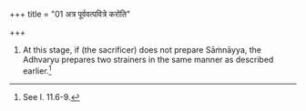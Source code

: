 +++
title = "01 अत्र पूर्ववत्पवित्रे करोति"

+++
1. At this stage, if (the sacrificer) does not prepare Sāṁnāyya, the Adhvaryu prepares two strainers in the same manner as described earlier.[^1]  

[^1]: See I. 11.6-9.
